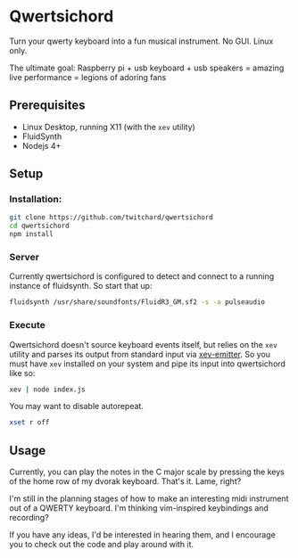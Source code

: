 # Qwertsichord
Turn your qwerty keyboard into a fun musical instrument. No GUI. Linux only.

The ultimate goal: Raspberry pi + usb keyboard + usb speakers = amazing live performance = legions of adoring fans


## Prerequisites

- Linux Desktop, running X11 (with the `xev` utility)
- FluidSynth
- Nodejs 4+

## Setup

### Installation:

```sh
git clone https://github.com/twitchard/qwertsichord
cd qwertsichord
npm install
```

### Server
Currently qwertsichord is configured to detect and connect to a running instance of fluidsynth. So start that up:

```sh
fluidsynth /usr/share/soundfonts/FluidR3_GM.sf2 -s -a pulseaudio
```

### Execute
Qwertsichord doesn't source keyboard events itself, but relies on the `xev` utility and parses its output from standard input via [xev-emitter](https://github.com/twitchard/nodejs-xev-emitter). So you must have `xev` installed on your system and pipe its input into qwertsichord like so:

```sh
xev | node index.js
```

You may want to disable autorepeat.

```sh
xset r off
```


## Usage
Currently, you can play the notes in the C major scale by pressing the keys of the home row of my dvorak keyboard. That's it. Lame, right?

I'm still in the planning stages of how to make an interesting midi instrument out of a QWERTY keyboard. I'm thinking vim-inspired keybindings and recording?

If you have any ideas, I'd be interested in hearing them, and I encourage you to check out the code and play around with it.
